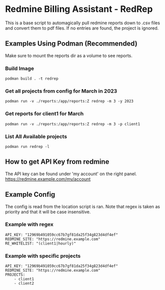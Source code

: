 # Redmine Billing Assistant - RedRep 
This is a base script to automagically pull redmine
reports down to .csv files and convert them to pdf files.
If no entries are found, the project is ignored.

## Examples Using Podman (Recommended)
Make sure to mount the reports dir as a volume to see reports.

### Build Image
    podman build . -t redrep

### Get all projects from config for March in 2023
    podman run -v ./reports:/app/reports:Z redrep -m 3 -y 2023

### Get reports for client1 for March
    podman run -v ./reports:/app/reports:Z redrep -m 3 -p client1

### List All Available projects
    podman run redrep -l

## How to get API Key from redmine
The API key can be found under 'my account' on the right panel.
    https://redmine.example.com/my/account

## Example Config
The config is read from the location script is ran. Note that regex
is taken as priority and that it will be case insensitive.

### Example with regex
    API_KEY: "12969b491059cc67b7gf81da25f34g823d4df4ef"
    REDMINE_SITE: "https://redmine.example.com"
    RE_WHITELIST: "(client1|hourly)"


### Example with specific projects
    API_KEY: "12969b491059cc67b7gf81da25f34g823d4df4ef"
    REDMINE_SITE: "https://redmine.example.com"
    PROJECTS:
        - client1
        - client2

